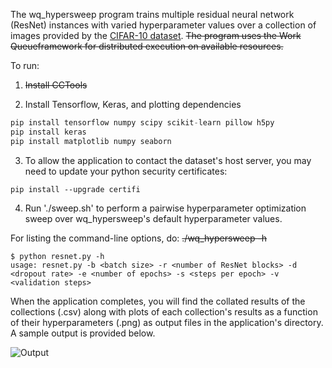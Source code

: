 The wq_hypersweep program trains multiple residual neural network (ResNet) instances with varied hyperparameter values over a collection of images provided by the [CIFAR-10 dataset](https://www.cs.toronto.edu/~kriz/cifar.html). ~~The program uses the Work Queueframework for distributed execution on available resources.~~

To run:  

1. ~~Install CCTools~~  
  
2. Install Tensorflow, Keras, and plotting dependencies

```python
pip install tensorflow numpy scipy scikit-learn pillow h5py
pip install keras
pip install matplotlib numpy seaborn
```

3. To allow the application to contact the dataset's host server, you may need to update your python security certificates:

```
pip install --upgrade certifi
```

4. Run './sweep.sh' to perform a pairwise hyperparameter optimization sweep over wq_hypersweep's default hyperparameter values.


For listing the command-line options, do: ~~./wq_hypersweep -h~~
```
$ python resnet.py -h
usage: resnet.py -b <batch size> -r <number of ResNet blocks> -d <dropout rate> -e <number of epochs> -s <steps per epoch> -v <validation steps>
```

When the application completes, you will find the collated results of the collections (.csv) along with plots of each collection's results as a function of their hyperparameters (.png) as output files in the application's directory. A sample output is provided below.

![Output](https://github.com/tjuedema/cctools/blob/master/apps/wq_hypersweep/output.png)

